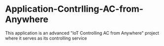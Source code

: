 # Application-Contrlling-AC-from-Anywhere
This application is an advanced "IoT Controlling AC from Anywhere" project where it serves as its controlling service
